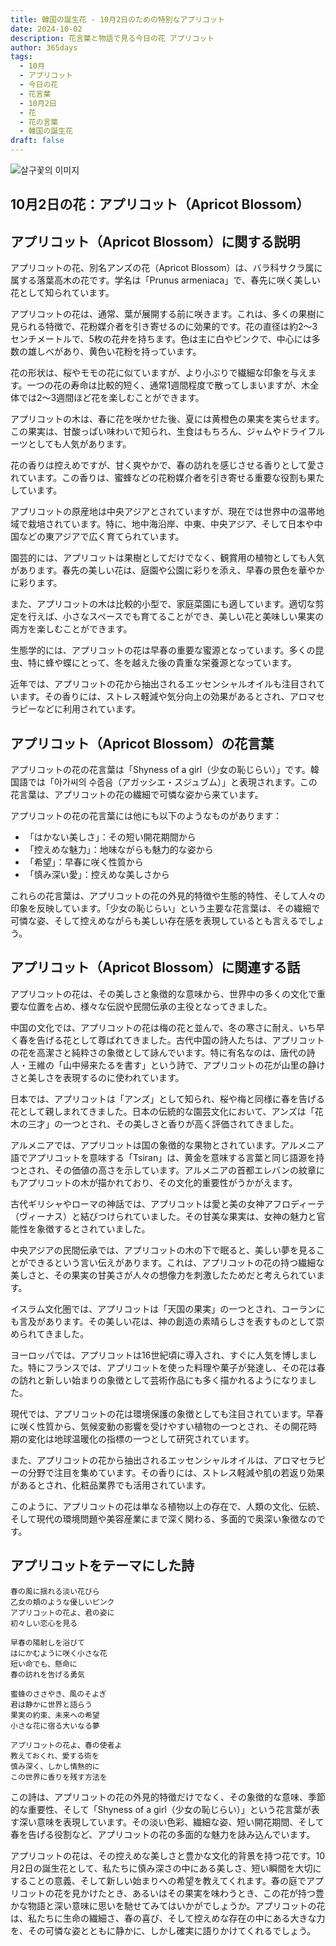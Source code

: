 ```yaml
---
title: 韓国の誕生花 - 10月2日のための特別なアプリコット
date: 2024-10-02
description: 花言葉と物語で見る今日の花 アプリコット
author: 365days
tags:
  - 10月
  - アプリコット
  - 今日の花
  - 花言葉
  - 10月2日
  - 花
  - 花の言葉
  - 韓国の誕生花
draft: false
---
```



![살구꽃의 이미지](https://cdn.pixabay.com/photo/2018/02/20/16/15/flowers-3168025_1280.jpg#center)


## 10月2日の花：アプリコット（Apricot Blossom）

## アプリコット（Apricot Blossom）に関する説明

アプリコットの花、別名アンズの花（Apricot Blossom）は、バラ科サクラ属に属する落葉高木の花です。学名は「Prunus armeniaca」で、春先に咲く美しい花として知られています。

アプリコットの花は、通常、葉が展開する前に咲きます。これは、多くの果樹に見られる特徴で、花粉媒介者を引き寄せるのに効果的です。花の直径は約2〜3センチメートルで、5枚の花弁を持ちます。色は主に白やピンクで、中心には多数の雄しべがあり、黄色い花粉を持っています。

花の形状は、桜やモモの花に似ていますが、より小ぶりで繊細な印象を与えます。一つの花の寿命は比較的短く、通常1週間程度で散ってしまいますが、木全体では2〜3週間ほど花を楽しむことができます。

アプリコットの木は、春に花を咲かせた後、夏には黄橙色の果実を実らせます。この果実は、甘酸っぱい味わいで知られ、生食はもちろん、ジャムやドライフルーツとしても人気があります。

花の香りは控えめですが、甘く爽やかで、春の訪れを感じさせる香りとして愛されています。この香りは、蜜蜂などの花粉媒介者を引き寄せる重要な役割も果たしています。

アプリコットの原産地は中央アジアとされていますが、現在では世界中の温帯地域で栽培されています。特に、地中海沿岸、中東、中央アジア、そして日本や中国などの東アジアで広く育てられています。

園芸的には、アプリコットは果樹としてだけでなく、観賞用の植物としても人気があります。春先の美しい花は、庭園や公園に彩りを添え、早春の景色を華やかに彩ります。

また、アプリコットの木は比較的小型で、家庭菜園にも適しています。適切な剪定を行えば、小さなスペースでも育てることができ、美しい花と美味しい果実の両方を楽しむことができます。

生態学的には、アプリコットの花は早春の重要な蜜源となっています。多くの昆虫、特に蜂や蝶にとって、冬を越えた後の貴重な栄養源となっています。

近年では、アプリコットの花から抽出されるエッセンシャルオイルも注目されています。その香りには、ストレス軽減や気分向上の効果があるとされ、アロマセラピーなどに利用されています。

## アプリコット（Apricot Blossom）の花言葉

アプリコットの花の花言葉は「Shyness of a girl（少女の恥じらい）」です。韓国語では「아가씨의 수줍음（アガッシエ・スジュブム）」と表現されます。この花言葉は、アプリコットの花の繊細で可憐な姿から来ています。

アプリコットの花の花言葉には他にも以下のようなものがあります：

- 「はかない美しさ」：その短い開花期間から
- 「控えめな魅力」：地味ながらも魅力的な姿から
- 「希望」：早春に咲く性質から
- 「慎み深い愛」：控えめな美しさから

これらの花言葉は、アプリコットの花の外見的特徴や生態的特性、そして人々の印象を反映しています。「少女の恥じらい」という主要な花言葉は、その繊細で可憐な姿、そして控えめながらも美しい存在感を表現しているとも言えるでしょう。

## アプリコット（Apricot Blossom）に関連する話

アプリコットの花は、その美しさと象徴的な意味から、世界中の多くの文化で重要な位置を占め、様々な伝説や民間伝承の主役となってきました。

中国の文化では、アプリコットの花は梅の花と並んで、冬の寒さに耐え、いち早く春を告げる花として尊ばれてきました。古代中国の詩人たちは、アプリコットの花を高潔さと純粋さの象徴として詠んでいます。特に有名なのは、唐代の詩人・王維の「山中帰来たるを書す」という詩で、アプリコットの花が山里の静けさと美しさを表現するのに使われています。

日本では、アプリコットは「アンズ」として知られ、桜や梅と同様に春を告げる花として親しまれてきました。日本の伝統的な園芸文化において、アンズは「花木の三才」の一つとされ、その美しさと香りが高く評価されてきました。

アルメニアでは、アプリコットは国の象徴的な果物とされています。アルメニア語でアプリコットを意味する「Tsiran」は、黄金を意味する言葉と同じ語源を持つとされ、その価値の高さを示しています。アルメニアの首都エレバンの紋章にもアプリコットの木が描かれており、その文化的重要性がうかがえます。

古代ギリシャやローマの神話では、アプリコットは愛と美の女神アフロディーテ（ヴィーナス）と結びつけられていました。その甘美な果実は、女神の魅力と官能性を象徴するとされていました。

中央アジアの民間伝承では、アプリコットの木の下で眠ると、美しい夢を見ることができるという言い伝えがあります。これは、アプリコットの花の持つ繊細な美しさと、その果実の甘美さが人々の想像力を刺激したためだと考えられています。

イスラム文化圏では、アプリコットは「天国の果実」の一つとされ、コーランにも言及があります。その美しい花は、神の創造の素晴らしさを表すものとして崇められてきました。

ヨーロッパでは、アプリコットは16世紀頃に導入され、すぐに人気を博しました。特にフランスでは、アプリコットを使った料理や菓子が発達し、その花は春の訪れと新しい始まりの象徴として芸術作品にも多く描かれるようになりました。

現代では、アプリコットの花は環境保護の象徴としても注目されています。早春に咲く性質から、気候変動の影響を受けやすい植物の一つとされ、その開花時期の変化は地球温暖化の指標の一つとして研究されています。

また、アプリコットの花から抽出されるエッセンシャルオイルは、アロマセラピーの分野で注目を集めています。その香りには、ストレス軽減や肌の若返り効果があるとされ、化粧品業界でも活用されています。

このように、アプリコットの花は単なる植物以上の存在で、人類の文化、伝統、そして現代の環境問題や美容産業にまで深く関わる、多面的で奥深い象徴なのです。

## アプリコットをテーマにした詩

```
春の風に揺れる淡い花びら
乙女の頬のような優しいピンク
アプリコットの花よ、君の姿に
初々しい恋心を見る

早春の陽射しを浴びて
はにかむように咲く小さな花
短い命でも、懸命に
春の訪れを告げる勇気

蜜蜂のささやき、風のそよぎ
君は静かに世界と語らう
果実の約束、未来への希望
小さな花に宿る大いなる夢

アプリコットの花よ、春の使者よ
教えておくれ、愛する術を
慎み深く、しかし情熱的に
この世界に香りを残す方法を
```

この詩は、アプリコットの花の外見的特徴だけでなく、その象徴的な意味、季節的な重要性、そして「Shyness of a girl（少女の恥じらい）」という花言葉が表す深い意味を表現しています。その淡い色彩、繊細な姿、短い開花期間、そして春を告げる役割など、アプリコットの花の多面的な魅力を詠み込んでいます。

アプリコットの花は、その控えめな美しさと豊かな文化的背景を持つ花です。10月2日の誕生花として、私たちに慎み深さの中にある美しさ、短い瞬間を大切にすることの意義、そして新しい始まりへの希望を教えてくれます。春の庭でアプリコットの花を見かけたとき、あるいはその果実を味わうとき、この花が持つ豊かな物語と深い意味に思いを馳せてみてはいかがでしょうか。アプリコットの花は、私たちに生命の繊細さ、春の喜び、そして控えめな存在の中にある大きな力を、その可憐な姿とともに静かに、しかし確実に語りかけてくれるでしょう。

